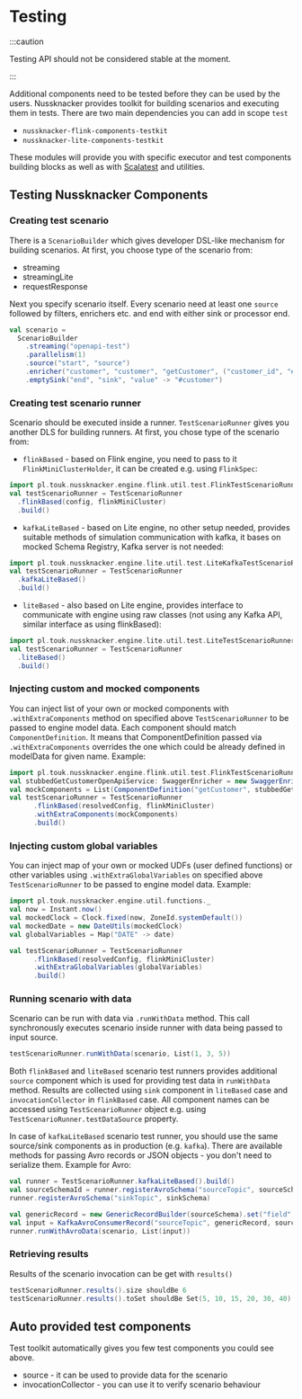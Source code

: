 # Testing

:::caution

Testing API should not be considered stable at the moment.

:::

Additional components need to be tested before they can be used by the users. Nussknacker provides toolkit for building scenarios and executing them in tests. There are two main dependencies you can add in scope `test` 

- `nussknacker-flink-components-testkit`
- `nussknacker-lite-components-testkit`

These modules will provide you with specific executor and test components building blocks as well as with [Scalatest](https://www.scalatest.org/user_guide/writing_your_first_test) and utilities.

## Testing Nussknacker Components

### Creating test scenario
There is a `ScenarioBuilder` which gives developer DSL-like mechanism for building scenarios. 
At first, you choose type of the scenario from:
- streaming
- streamingLite
- requestResponse

Next you specify scenario itself. Every scenario need at least one `source` followed by filters, enrichers etc. and end with either sink or processor end. 

```scala
val scenario = 
  ScenarioBuilder
    .streaming("openapi-test")
    .parallelism(1)
    .source("start", "source")
    .enricher("customer", "customer", "getCustomer", ("customer_id", "#input"))
    .emptySink("end", "sink", "value" -> "#customer")
```

### Creating test scenario runner

Scenario should be executed inside a runner. `TestScenarioRunner` gives you another DLS for building runners.
At first, you chose type of the scenario from:
- `flinkBased` - based on Flink engine, you need to pass to it `FlinkMiniClusterHolder`, it can be created e.g. using `FlinkSpec`:

```scala
import pl.touk.nussknacker.engine.flink.util.test.FlinkTestScenarioRunner._
val testScenarioRunner = TestScenarioRunner
  .flinkBased(config, flinkMiniCluster)
  .build()
```

- `kafkaLiteBased` - based on Lite engine, no other setup needed, provides suitable methods of simulation communication with kafka, it bases on mocked Schema Registry, Kafka server is not needed:
```scala
import pl.touk.nussknacker.engine.lite.util.test.LiteKafkaTestScenarioRunner._
val testScenarioRunner = TestScenarioRunner
  .kafkaLiteBased()
  .build()
```

- `liteBased` - also based on Lite engine, provides interface to communicate with engine using raw classes (not using any Kafka API, similar interface as using flinkBased):
```scala
import pl.touk.nussknacker.engine.lite.util.test.LiteTestScenarioRunner._
val testScenarioRunner = TestScenarioRunner
  .liteBased()
  .build()
```

### Injecting custom and mocked components
You can inject list of your own or mocked components with `.withExtraComponents` method on specified above `TestScenarioRunner` to be passed to engine model data.
Each component should match `ComponentDefinition`. It means that ComponentDefinition passed via `.withExtraComponents` overrides the one which could be already defined in modelData for given name. Example:
```scala
import pl.touk.nussknacker.engine.flink.util.test.FlinkTestScenarioRunner._
val stubbedGetCustomerOpenApiService: SwaggerEnricher = new SwaggerEnricher(Some(new URL(rootUrl(port))), services.head, Map.empty, stubbedBackedProvider)
val mockComponents = List(ComponentDefinition("getCustomer", stubbedGetCustomerOpenApiService))
val testScenarioRunner = TestScenarioRunner
      .flinkBased(resolvedConfig, flinkMiniCluster)
      .withExtraComponents(mockComponents)
      .build()
```

### Injecting custom global variables
You can inject map of your own or mocked UDFs (user defined functions) or other variables using `.withExtraGlobalVariables` on specified above `TestScenarioRunner` to be passed to engine model data. Example:

```scala
import pl.touk.nussknacker.engine.util.functions._
val now = Instant.now()
val mockedClock = Clock.fixed(now, ZoneId.systemDefault())
val mockedDate = new DateUtils(mockedClock)
val globalVariables = Map("DATE" -> date)

val testScenarioRunner = TestScenarioRunner
      .flinkBased(resolvedConfig, flinkMiniCluster)
      .withExtraGlobalVariables(globalVariables)
      .build()
```

### Running scenario with data

Scenario can be run with data via `.runWithData` method. This call synchronously executes scenario inside runner with data being passed to input source.

```scala
testScenarioRunner.runWithData(scenario, List(1, 3, 5))
```

Both `flinkBased` and `liteBased` scenario test runners provides additional `source` component which is used for providing test data in `runWithData` method.
Results are collected using `sink` component in `liteBased` case and `invocationCollector` in `flinkBased` case.
All component names can be accessed using `TestScenarioRunner` object e.g. using `TestScenarioRunner.testDataSource` property.

In case of `kafkaLiteBased` scenario test runner, you should use the same source/sink components as in production (e.g. `kafka`). There are available
methods for passing Avro records or JSON objects - you don't need to serialize them. Example for Avro:

```scala
val runner = TestScenarioRunner.kafkaLiteBased().build()
val sourceSchemaId = runner.registerAvroSchema("sourceTopic", sourceSchema)
runner.registerAvroSchema("sinkTopic", sinkSchema)

val genericRecord = new GenericRecordBuilder(sourceSchema).set("field", "value").build()
val input = KafkaAvroConsumerRecord("sourceTopic", genericRecord, sourceSchemaId)
runner.runWithAvroData(scenario, List(input))
```

### Retrieving results

Results of the scenario invocation can be get with `results()`

```scala
testScenarioRunner.results().size shouldBe 6
testScenarioRunner.results().toSet shouldBe Set(5, 10, 15, 20, 30, 40)
```

## Auto provided test components
Test toolkit automatically gives you few test components you could see above.
- source - it can be used to provide data for the scenario
- invocationCollector - you can use it to verify scenario behaviour
